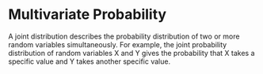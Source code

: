 # Multivariate Probability

A joint distribution describes the probability distribution of two or more random variables simultaneously. For example, the joint probability distribution of random variables X and Y gives the probability that X takes a specific value and Y takes another specific value.